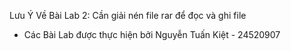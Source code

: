 Lưu Ý Về Bài Lab 2: Cần giải nén file rar để đọc và ghi file


- Các Bài Lab được thực hiện bởi Nguyễn Tuấn Kiệt - 24520907
